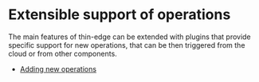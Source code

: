 # Extensible support of operations

The main features of thin-edge can be extended with plugins that provide specific support for new operations,
that can be then triggered from the cloud or from other components.

* [Adding new operations](./thin-edge-supported-operations.md)
